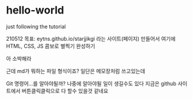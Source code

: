 # hello-world
just following the tutorial

210512 목표: eytns.github.io/starjjikgi 라는 사이트(페이지) 만들어서 여기에 HTML, CSS, JS 콤보로 별찍기 완성하기

아 소박해라

근데 md가 뭐하는 파일 형식이죠?
일단은 메모장처럼 쓰고있는데

Git 명령어...를 알아야될까? 나중에 알아야될 일이 생길수도 있다
지금은 github 사이트에서 버튼클릭클릭으로 다 할수 있을것 같네요



